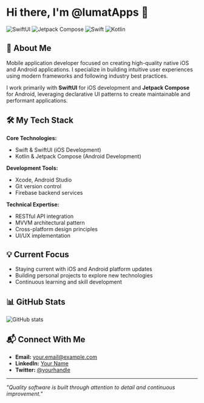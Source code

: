 # Hi there, I'm **@lumatApps** 👋

![SwiftUI](https://img.shields.io/badge/SwiftUI-iOS-blue)
![Jetpack Compose](https://img.shields.io/badge/Jetpack%20Compose-Android-green)
![Swift](https://img.shields.io/badge/Swift-orange)
![Kotlin](https://img.shields.io/badge/Kotlin-purple)

## 🚀 About Me

Mobile application developer focused on creating high-quality native iOS and Android applications. I specialize in building intuitive user experiences using modern frameworks and following industry best practices.

I work primarily with **SwiftUI** for iOS development and **Jetpack Compose** for Android, leveraging declarative UI patterns to create maintainable and performant applications.

## 🛠️ My Tech Stack

**Core Technologies:**
- Swift & SwiftUI (iOS Development)
- Kotlin & Jetpack Compose (Android Development)

**Development Tools:**
- Xcode, Android Studio
- Git version control
- Firebase backend services

**Technical Expertise:**
- RESTful API integration
- MVVM architectural pattern
- Cross-platform design principles
- UI/UX implementation

## 💡 Current Focus

- Staying current with iOS and Android platform updates
- Building personal projects to explore new technologies
- Continuous learning and skill development

## 📊 GitHub Stats

![GitHub stats](https://github-readme-stats.vercel.app/api?username=lumatApps&show_icons=true&theme=default)

## 📬 Connect With Me

- **Email:** [your.email@example.com](mailto:your.email@example.com)
- **LinkedIn:** [Your Name](https://www.linkedin.com/in/yourprofile)
- **Twitter:** [@yourhandle](https://twitter.com/yourhandle)

---

*"Quality software is built through attention to detail and continuous improvement."*
